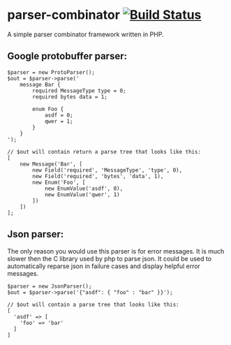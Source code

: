 parser-combinator [![Build Status](https://travis-ci.org/Vektah/parser-combinator.png)](https://travis-ci.org/Vektah/parser-combinator)
=================

A simple parser combinator framework written in PHP.

Google protobuffer parser:
--------------------------
```
$parser = new ProtoParser();
$out = $parser->parse('
    message Bar {
        required MessageType type = 0;
        required bytes data = 1;

        enum Foo {
            asdf = 0;
            qwer = 1;
        }
    }
');

// $out will contain return a parse tree that looks like this:
[
    new Message('Bar', [
        new Field('required', 'MessageType', 'type', 0),
        new Field('required', 'bytes', 'data', 1),
        new Enum('Foo', [
            new EnumValue('asdf', 0),
            new EnumValue('qwer', 1)
        ])
    ])
];

```

Json parser:
------------
The only reason you would use this parser is for error messages. It is much slower then the C library used by php to parse json. It could be used to automatically reparse json in failure cases and display helpful error messages.
```
$parser = new JsonParser();
$out = $parser->parse('{"asdf": { "foo" : "bar" }}');

// $out will contain a parse tree that looks like this:
[
  'asdf' => [
    'foo' => 'bar'
  ]
]
```
